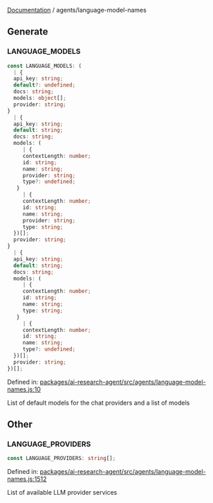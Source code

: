 [Documentation](../modules.md) / agents/language-model-names

## Generate

### LANGUAGE\_MODELS

```ts
const LANGUAGE_MODELS: (
  | {
  api_key: string;
  default?: undefined;
  docs: string;
  models: object[];
  provider: string;
}
  | {
  api_key: string;
  default: string;
  docs: string;
  models: (
     | {
     contextLength: number;
     id: string;
     name: string;
     provider: string;
     type?: undefined;
   }
     | {
     contextLength: number;
     id: string;
     name: string;
     provider: string;
     type: string;
  })[];
  provider: string;
}
  | {
  api_key: string;
  default: string;
  docs: string;
  models: (
     | {
     contextLength: number;
     id: string;
     name: string;
     type: string;
   }
     | {
     contextLength: number;
     id: string;
     name: string;
     type?: undefined;
  })[];
  provider: string;
})[];
```

Defined in: [packages/ai-research-agent/src/agents/language-model-names.js:10](https://github.com/vtempest/ai-research-agent/tree/master/packages/ai-research-agent/src/agents/language-model-names.js#L10)

List of default models for the chat providers and a list of models

## Other

### LANGUAGE\_PROVIDERS

```ts
const LANGUAGE_PROVIDERS: string[];
```

Defined in: [packages/ai-research-agent/src/agents/language-model-names.js:1512](https://github.com/vtempest/ai-research-agent/tree/master/packages/ai-research-agent/src/agents/language-model-names.js#L1512)

List of available LLM provider services
